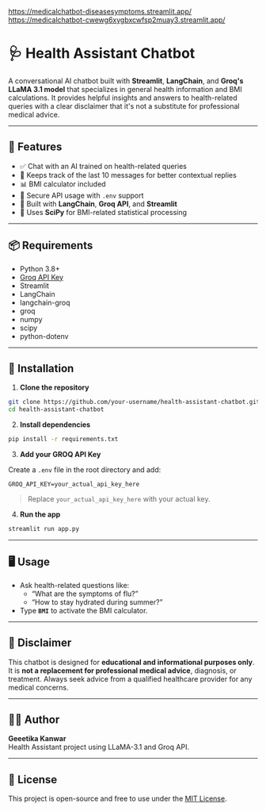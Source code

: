 https://medicalchatbot-diseasesymptoms.streamlit.app/
https://medicalchatbot-cwewg6xygbxcwfsp2muay3.streamlit.app/
# 🩺 Health Assistant Chatbot

A conversational AI chatbot built with **Streamlit**, **LangChain**, and **Groq's LLaMA 3.1 model** that specializes in general health information and BMI calculations. It provides helpful insights and answers to health-related queries with a clear disclaimer that it's not a substitute for professional medical advice.

---

## 🚀 Features

- ✅ Chat with an AI trained on health-related queries
- 🧠 Keeps track of the last 10 messages for better contextual replies
- 📊 BMI calculator included
- 🔐 Secure API usage with `.env` support
- 💬 Built with **LangChain**, **Groq API**, and **Streamlit**
- 🧪 Uses **SciPy** for BMI-related statistical processing

---

## 📦 Requirements

- Python 3.8+
- [Groq API Key](https://console.groq.com/)
- Streamlit
- LangChain
- langchain-groq
- groq
- numpy
- scipy
- python-dotenv

---

## 🔧 Installation

1. **Clone the repository**

```bash
git clone https://github.com/your-username/health-assistant-chatbot.git
cd health-assistant-chatbot
```

2. **Install dependencies**

```bash
pip install -r requirements.txt
```

3. **Add your GROQ API Key**

Create a `.env` file in the root directory and add:

```env
GROQ_API_KEY=your_actual_api_key_here
```

> Replace `your_actual_api_key_here` with your actual key.

4. **Run the app**

```bash
streamlit run app.py
```

---

## 🖥️ Usage

- Ask health-related questions like:
  - “What are the symptoms of flu?”
  - “How to stay hydrated during summer?”
- Type **`BMI`** to activate the BMI calculator.

---

## 📌 Disclaimer

This chatbot is designed for **educational and informational purposes only**. It is **not a replacement for professional medical advice**, diagnosis, or treatment. Always seek advice from a qualified healthcare provider for any medical concerns.

---

## 🧑‍💻 Author

**Geeetika Kanwar**  
Health Assistant project using LLaMA-3.1 and Groq API.

---

## 📜 License

This project is open-source and free to use under the [MIT License](LICENSE).
